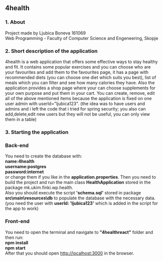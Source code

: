 <h2> 4health </h2>
<tr>
<h3>1. About</h3>
<tr>
Project made by Ljubica Boneva 161069 <br>
Web Programming - Faculty of Computer Science and Engeneering, Skopje
<h3>2. Short description of the application</h3>
<tr>

4health is a web application that offers some effective ways to stay healthy and fit. It contains some popular exercises and you 
can choose who are your favourites and add them to the favourites page, 
it has a page with recommended diets (you can choose one diet which suits you best),
list of meals which you can filter and see how many calories they have. 
Also the application provides a shop page where your can choose supplements for your own purpose and put them in your cart.
You can create, remove, edit all of the above mentioned items because the application is fixed on one user admin with userId="ljubica123".
(the idea was to have users and admins and i left the code that i tried for spring security; you also can add,delete,edit new users but they
will not be useful, you can only view them in a table)
 
 <h3>3. Starting the application</h3>
 
<h3>Back-end</h3>
You need to create the database with:
<br>
<b>name:4health</b>
<br>
<b>username:postgres</b>
<br>
<b>password:internet</b>
<br>
or change them if you like in the <b>application.properties</b>.
Then you need to build the project and run the main class <b>HealthApplication</b> stored in the package mk.ukim.finki.wp.health.<br>
Also you should execute the script <b>'schema.sql'</b> stored in package <b>src\main\resources\db</b> to populate the database
with the necessary data. (you need the user with <b>userId: 'ljubica123'</b> which is added in the script for the app to work)


<h3>Front-end</h3>
You need to open the terminal and navigate to <b>"4healthreact"</b> folder and then run:<br>
<b>npm install</b><br>
<b>npm start</b><br>
After that you should open <a href="http://localhost:3000">http://localhost:3000</a> in the browser.
 
